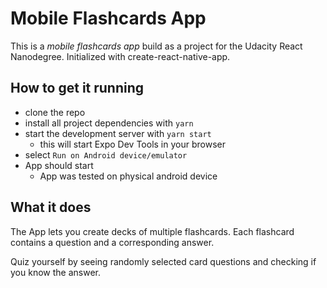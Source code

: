 # Mobile Flashcards App

This is a _mobile flashcards app_ build as a project for the Udacity React Nanodegree.
Initialized with create-react-native-app.

## How to get it running

- clone the repo
- install all project dependencies with `yarn`
- start the development server with `yarn start`
  - this will start Expo Dev Tools in your browser
- select `Run on Android device/emulator`
- App should start
  - App was tested on physical android device

## What it does

The App lets you create decks of multiple flashcards.
Each flashcard contains a question and a corresponding answer.

Quiz yourself by seeing randomly selected card questions and checking if you know the answer.
